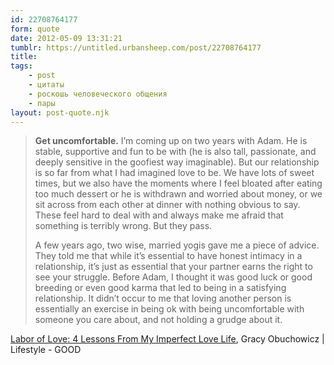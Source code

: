 ```yaml
---
id: 22708764177
form: quote
date: 2012-05-09 13:31:21
tumblr: https://untitled.urbansheep.com/post/22708764177
title: 
tags:
    - post
    - цитаты
    - роскошь человеческого общения
    - пары
layout: post-quote.njk
---
```


<blockquote>
<p><strong>Get uncomfortable.</strong> I’m coming up on two years with Adam. He is stable, supportive and fun to be with (he is also tall, passionate, and deeply sensitive in the goofiest way imaginable). But our relationship is so far from what I had imagined love to be. We have lots of sweet times, but we also have the moments where I feel bloated after eating too much dessert or he is withdrawn and worried about money, or we sit across from each other at dinner with nothing obvious to say. These feel hard to deal with and always make me afraid that something is terribly wrong. But they pass.</p>

<p>A few years ago, two wise, married yogis gave me a piece of advice. They told me that while it’s essential to have honest intimacy in a relationship, it’s just as essential that your partner earns the right to see your struggle. Before Adam, I thought it was good luck or good breeding or even good karma that led to being in a satisfying relationship. It didn’t occur to me that loving another person is essentially an exercise in being ok with being uncomfortable with someone you care about, and not holding a grudge about it.</p>
</blockquote>

<a href="http://www.good.is/post/labor-of-love-4-lessons-from-my-imperfect-love-life/">Labor of Love: 4 Lessons From My Imperfect Love Life</a>, Gracy Obuchowicz | Lifestyle - GOOD
